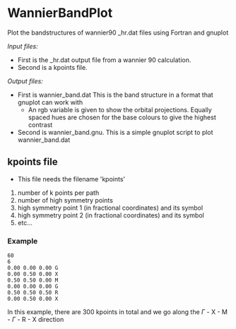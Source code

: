 # WannierBandPlot
Plot the bandstructures of wannier90 _hr.dat files using Fortran and gnuplot

*Input files:* 
- First is the _hr.dat output file from a wannier 90 calculation.
- Second is a kpoints file.
  
*Output files:*
- First is wannier_band.dat This is the band structure in a format that gnuplot can work with
  - An rgb variable is given to show the orbital projections. Equally spaced hues are chosen for the base colours to give the highest contrast 
- Second is wannier_band.gnu. This is a simple gnuplot script to plot wannier_band.dat
## kpoints file
- This file needs the filename 'kpoints'
1. number of k points per path
2. number of high symmetry points
3. high symmetry point 1 (in fractional coordinates) and its symbol
4. high symmetry point 2 (in fractional coordinates) and its symbol
5. etc...
### Example
    60
    6
    0.00 0.00 0.00 G
    0.00 0.50 0.00 X
    0.50 0.50 0.00 M
    0.00 0.00 0.00 G
    0.50 0.50 0.50 R
    0.00 0.50 0.00 X
In this example, there are 300 kpoints in total and we go along the $\Gamma$ - X - M - $\Gamma$ - R - X direction
